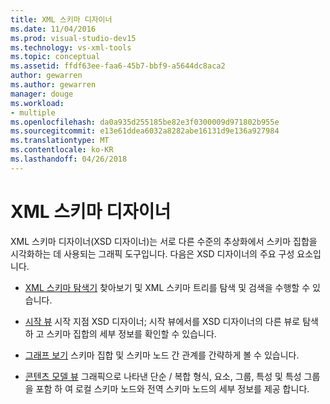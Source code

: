 ```yaml
---
title: XML 스키마 디자이너
ms.date: 11/04/2016
ms.prod: visual-studio-dev15
ms.technology: vs-xml-tools
ms.topic: conceptual
ms.assetid: ffdf63ee-faa6-45b7-bbf9-a5644dc8aca2
author: gewarren
ms.author: gewarren
manager: douge
ms.workload:
- multiple
ms.openlocfilehash: da0a935d255185be82e3f0300009d971802b955e
ms.sourcegitcommit: e13e61ddea6032a8282abe16131d9e136a927984
ms.translationtype: MT
ms.contentlocale: ko-KR
ms.lasthandoff: 04/26/2018
---
```

# <a name="xml-schema-designer"></a>XML 스키마 디자이너

XML 스키마 디자이너(XSD 디자이너)는 서로 다른 수준의 추상화에서 스키마 집합을 시각화하는 데 사용되는 그래픽 도구입니다. 다음은 XSD 디자이너의 주요 구성 요소입니다.

-   [XML 스키마 탐색기](../xml-tools/xml-schema-explorer.md) 찾아보기 및 XML 스키마 트리를 탐색 및 검색을 수행할 수 있습니다.

-   [시작 뷰](../xml-tools/start-view.md) 시작 지점 XSD 디자이너; 시작 뷰에서를 XSD 디자이너의 다른 뷰로 탐색 하 고 스키마 집합의 세부 정보를 확인할 수 있습니다.

-   [그래프 보기](../xml-tools/graph-view.md) 스키마 집합 및 스키마 노드 간 관계를 간략하게 볼 수 있습니다.

-   [콘텐츠 모델 뷰](../xml-tools/content-model-view.md) 그래픽으로 나타낸 단순 / 복합 형식, 요소, 그룹, 특성 및 특성 그룹을 포함 하 여 로컬 스키마 노드와 전역 스키마 노드의 세부 정보를 제공 합니다.